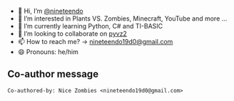 - 👋 Hi, I’m [@nineteendo](https://github.com/nineteendo)
- 👀 I’m interested in Plants VS. Zombies, Minecraft, YouTube and more ...
- 🌱 I’m currently learning Python, C# and TI-BASIC
- 💞️ I’m looking to collaborate on [pyvz2](https://github.com/nineteendo/pyvz2)
- 📫 How to reach me? -> nineteendo19d0@gmail.com
- 😄 Pronouns: he/him
<!---
- ⚡ Fun fact: ...
--->

## Co-author message

```none
Co-authored-by: Nice Zombies <nineteendo19d0@gmail.com>
```
